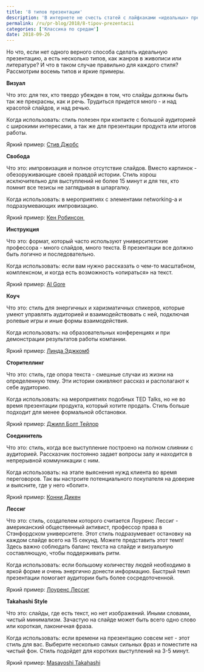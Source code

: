 ```yaml
---
title: '8 типов презентации'
description: 'В интернете не счесть статей с лайфхаками «идеальных» презентаций. Одни пропагандируют наглядность, вторые - сильную речь, третьи - минимализм и лаконичность. А мнений, что презентацию следует начать с цитаты/истории/статистики/вопроса, океан! Но что, если нет одного верного способа сделать идеальную презентацию, а есть несколько типов, как жанров в живописи или литературе? И'
permalink: /ru/pr-blog/2018/8-tipov-prezentacii
categories: ['Классика по средам']
date: 2018-09-26
---
```

<p>Но что, если нет одного верного способа сделать идеальную презентацию, а есть несколько типов, как жанров в живописи или литературе? И что в таком случае правильно для каждого стиля? Рассмотрим восемь типов и яркие примеры.&nbsp;</p>
<p><strong>Визуал</strong></p>
<p>Что это: для тех, кто твердо убежден в том, что слайды должны быть так же прекрасны, как и речь. Трудиться придется много - и над красотой слайдов, и над речью.</p>
<p>Когда использовать: стиль полезен при контакте с большой аудиторией с широкими интересами, а так же для презентации продукта или итогов работы.&nbsp;</p>
<p>Яркий пример: <a href="https://youtu.be/x7qPAY9JqE4">Стив Джобс</a></p>
<p><strong>Свобода</strong></p>
<p>Что это: импровизация и полное отсутствие слайдов. Вместо картинок - обезоруживающие своей правдой истории. Стиль хорош исключительно для выступлений не более 15 минут и для тех, кто помнит все тезисы не заглядывая в шпаргалку.&nbsp;</p>
<p>Когда использовать: в мероприятиях с элементами networking-а и подразумевающих импровизацию.&nbsp;</p>
<p>Яркий пример: <a href="https://youtu.be/kFMZrEABdw4">Кен Робинсон&nbsp;</a></p>
<p><strong>Инструкция</strong>&nbsp;</p>
<p>Что это: формат, который часто используют университетские профессора - много слайдов, много текста. В презентации все должно быть логично и последовательно.&nbsp;</p>
<p>Когда использовать: если вам нужно рассказать о чем-то масштабном, комплексном, и когда есть возможность &laquo;опираться&raquo; на текст.&nbsp;</p>
<p>Яркий пример: <a href="https://youtu.be/u7E1v24Dllk">Al Gore</a></p>
<p><strong>Коуч</strong>&nbsp;</p>
<p>Что это: стиль для энергичных и харизматичных спикеров, которые умеют управлять аудиторией и взаимодействовать с ней, подключая ролевые игры и иные формы взаимодействия.</p>
<p>Когда использовать: на образовательных конференциях и при демонстрации результатов работы компании.&nbsp;</p>
<p>Яркий пример: <a href="https://youtu.be/ycT3kyNOXbc">Линда Эджкомб</a></p>
<p><strong>Сторителлинг</strong></p>
<p>Что это: стиль, где опора текста - смешные случаи из жизни на определенную тему. Эти истории оживляют рассказ и располагают к себе аудиторию.&nbsp;</p>
<p>Когда использовать: на мероприятиях подобных TED Talks, но не во время презентации продукта, который хотите продать. Стиль больше подходит для менее формальной обстановки.&nbsp;</p>
<p>Яркий пример: <a href="https://youtu.be/UyyjU8fzEYU">Джилл Болт Тейлор</a></p>
<p><strong>Соединитель</strong>&nbsp;</p>
<p>Что это: стиль, когда все выступление построено на полном слиянии с аудиторией. Рассказчик постоянно задает вопросы залу и находится в непрерывной коммуникации с ним.&nbsp;</p>
<p>Когда использовать: на этапе выяснения нужд клиента во время переговоров. Так вы настроите потенциального покупателя на доверие и выясните, где у него &laquo;болит&raquo;.&nbsp;</p>
<p>Яркий пример: <a href="https://youtu.be/kg-k5DFDtIw">Конни Дикен</a>&nbsp;</p>
<p><strong>Лессиг</strong>&nbsp;</p>
<p>Что это: стиль, создателем которого считается Лоуренс Лессиг - американский общественный активист, профессор права в Стэнфордском университете. Этот стиль подразумевает остановку на каждом слайде всего на 15 секунд. Можете представить этот темп! Здесь важно соблюдать баланс текста на слайде и визуальную составляющую, чтобы поддерживать ритм.&nbsp;</p>
<p>Когда использовать: если большому количеству людей необходимо в яркой форме и очень энергично донести информацию. Быстрый темп презентации помогает аудитории быть более сосредоточенной.&nbsp;</p>
<p>Яркий пример: <a href="https://youtu.be/mw2z9lV3W1g">Лоуренс Лессиг</a></p>
<p><strong>Takahashi Style</strong></p>
<p>Что это: слайды, где есть текст, но нет изображений. Иными словами, чистый минимализм. Зачастую на слайде может быть всего одно слово или короткая, лаконичная фраза.</p>
<p>Когда использовать: если времени на презентацию совсем нет - этот стиль для вас. Выберите несколько самых сильных фраз и поместите на чистый фон. Стиль подойдет для коротких выступлений на 3-5 минут.&nbsp;</p>
<p>Яркий пример: <a href="https://vimeo.com/14823657">Masayoshi Takahashi</a></p>
